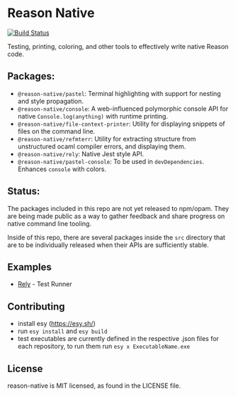 # Reason Native

[![Build Status](https://dev.azure.com/reason-native/reason-native/_apis/build/status/facebookexperimental.reason-native?branchName=master)](https://dev.azure.com/reason-native/reason-native/_build/latest?definitionId=1?branchName=master)

Testing, printing, coloring, and other tools to effectively write native Reason code.


## Packages:

- `@reason-native/pastel`: Terminal highlighting with support for nesting and style propagation.
- `@reason-native/console`: A web-influenced polymorphic console API for native `Console.log(anything)` with runtime printing.
- `@reason-native/file-context-printer`: Utility for displaying snippets of files on the command line.
- `@reason-native/refmterr`: Utility for extracting structure from unstructured ocaml compiler errors, and displaying them.
- `@reason-native/rely`: Native Jest style API.
- `@reason-native/pastel-console`: To be used in `devDependencies`. Enhances `console` with colors.

## Status:

The packages included in this repo are not yet released to npm/opam. They are being made public
as a way to gather feedback and share progress on native command line tooling.

Inside of this repo, there are several packages inside the `src` directory that are to be individually
released when their APIs are sufficiently stable.


## Examples

* [Rely](src/rely) - Test Runner

## Contributing

* install esy (https://esy.sh/)
* run `esy install` and `esy build`
* test executables are currently defined in the respective .json files for each repository, to run them run `esy x ExecutableName.exe`

## License

reason-native is MIT licensed, as found in the LICENSE file.
